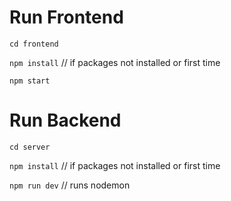 # Run Frontend

`cd frontend` 

`npm install` // if packages not installed or first time

`npm start`

# Run Backend

`cd server`

`npm install`   // if packages not installed or first time

`npm run dev`  // runs nodemon